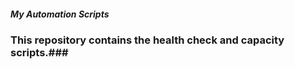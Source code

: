 #####                   My Automation Scripts                   #####
### This repository contains the health check and capacity scripts.###
    
